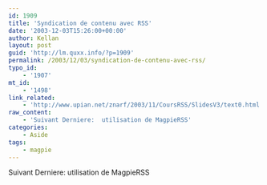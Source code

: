 ```yaml
---
id: 1909
title: 'Syndication de contenu avec RSS'
date: '2003-12-03T15:26:00+00:00'
author: Kellan
layout: post
guid: 'http://lm.quxx.info/?p=1909'
permalink: /2003/12/03/syndication-de-contenu-avec-rss/
typo_id:
    - '1907'
mt_id:
    - '1498'
link_related:
    - 'http://www.upian.net/znarf/2003/11/CoursRSS/SlidesV3/text0.html'
raw_content:
    - 'Suivant Derniere:  utilisation de MagpieRSS'
categories:
    - Aside
tags:
    - magpie
---
```


Suivant Derniere: utilisation de MagpieRSS